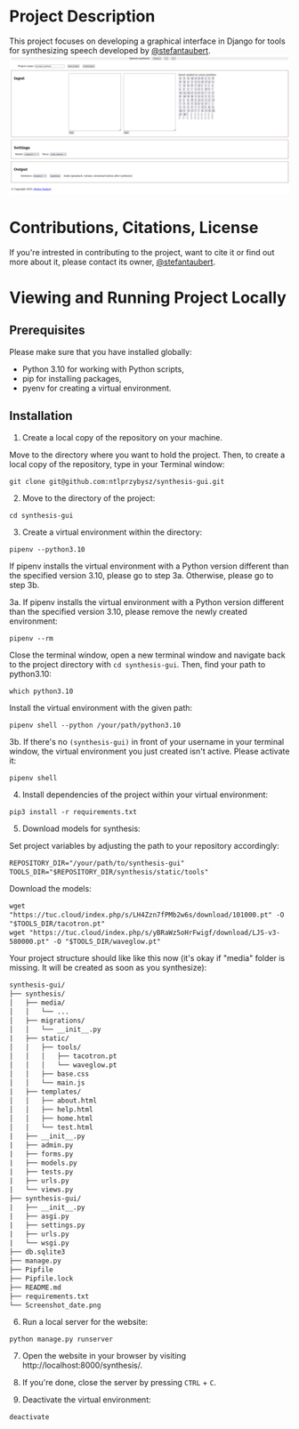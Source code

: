 # Project Description
This project focuses on developing a graphical interface in Django for tools for synthesizing speech developed by [@stefantaubert](https://github.com/stefantaubert).
![Screenshot of the interface from 21.06.2023](Screenshot_2023-06-21.png)

# Contributions, Citations, License
If you're intrested in contributing to the project, want to cite it or find out more about it, please contact its owner, [@stefantaubert](https://github.com/stefantaubert).

# Viewing and Running Project Locally

## Prerequisites

Please make sure that you have installed globally:
- Python 3.10 for working with Python scripts,
- pip for installing packages,
- pyenv for creating a virtual environment.

## Installation

1. Create a local copy of the repository on your machine. 

Move to the directory where you want to hold the project. Then, to create a local copy of the repository, type in your Terminal window:
```
git clone git@github.com:ntlprzybysz/synthesis-gui.git
```

2. Move to the directory of the project:
```
cd synthesis-gui
```

3. Create a virtual environment within the directory:
```
pipenv --python3.10
```
If pipenv installs the virtual environment with a Python version different than the specified version 3.10, please go to step 3a. Otherwise, please go to step 3b.

3a. If pipenv installs the virtual environment with a Python version different than the specified version 3.10, please remove the newly created environment:
```
pipenv --rm
```
Close the terminal window, open a new terminal window and navigate back to the project directory with `cd synthesis-gui`. Then, find your path to python3.10:
```
which python3.10
```
Install the virtual environment with the given path:
```
pipenv shell --python /your/path/python3.10
```

3b. If there's no `(synthesis-gui)` in front of your username in your terminal window, the virtual environment you just created isn't active. Please activate it:
```
pipenv shell
```

4. Install dependencies of the project within your virtual environment:
```
pip3 install -r requirements.txt
```

5. Download models for synthesis:

Set project variables by adjusting the path to your repository accordingly:
```
REPOSITORY_DIR="/your/path/to/synthesis-gui"
TOOLS_DIR="$REPOSITORY_DIR/synthesis/static/tools"
```
Download the models:
```
wget "https://tuc.cloud/index.php/s/LH4Zzn7fPMb2w6s/download/101000.pt" -O "$TOOLS_DIR/tacotron.pt"
wget "https://tuc.cloud/index.php/s/yBRaWz5oHrFwigf/download/LJS-v3-580000.pt" -O "$TOOLS_DIR/waveglow.pt"
```
Your project structure should like like this now (it's okay if "media" folder is missing. It will be created as soon as you synthesize):
```
synthesis-gui/
├── synthesis/
│   ├── media/
│   │   └── ...
│   ├── migrations/
│   │   └── __init__.py
|   ├── static/
│   │   ├── tools/
│   │   │   ├── tacotron.pt
│   │   │   └── waveglow.pt
│   │   ├── base.css
│   │   └── main.js
|   ├── templates/
│   │   ├── about.html
│   │   ├── help.html
│   │   ├── home.html
│   │   └── test.html
|   ├── __init__.py
|   ├── admin.py
|   ├── forms.py
|   ├── models.py
|   ├── tests.py
|   ├── urls.py
|   └── views.py
├── synthesis-gui/
|   ├── __init__.py
|   ├── asgi.py
|   ├── settings.py
|   ├── urls.py
|   └── wsgi.py
├── db.sqlite3
├── manage.py
├── Pipfile
├── Pipfile.lock
├── README.md
├── requirements.txt
└── Screenshot_date.png
```

6. Run a local server for the website:
```
python manage.py runserver
```

7. Open the website in your browser by visiting http://localhost:8000/synthesis/.

8. If you're done, close the server by pressing `CTRL` + `C`.

9. Deactivate the virtual environment:
```
deactivate
```
